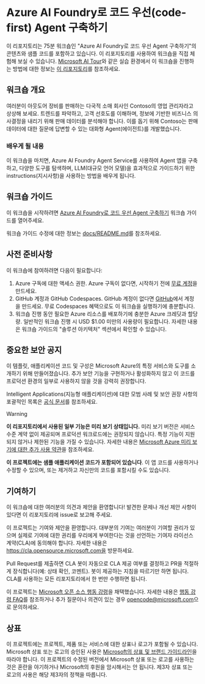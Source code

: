 # Azure AI Foundry로 코드 우선(code-first) Agent 구축하기

이 리포지토리는 75분 워크숍인 "Azure AI Foundry로 코드 우선 Agent 구축하기"의 콘텐츠와 샘플 코드를 포함하고 있습니다. 이 리포지토리를 사용하여 워크숍을 직접 체험해 보실 수 있습니다. [Microsoft AI Tour](https://aitour.microsoft.com/)와 같은 실습 환경에서 이 워크숍을 진행하는 방법에 대한 정보는 [이 리포지토리](https://github.com/microsoft/aitour-build-your-first-agent-with-azure-ai-agent-service)를 참조하세요.

## 워크숍 개요

여러분이 아웃도어 장비를 판매하는 다국적 소매 회사인 Contoso의 영업 관리자라고 상상해 보세요. 트렌드를 파악하고, 고객 선호도를 이해하며, 정보에 기반한 비즈니스 의사결정을 내리기 위해 판매 데이터를 분석해야 합니다. 이를 돕기 위해 Contoso는 판매 데이터에 대한 질문에 답변할 수 있는 대화형 Agent(에이전트)를 개발했습니다.

### 배우게 될 내용

이 워크숍을 마치면, Azure AI Foundry Agent Service를 사용하여 Agent 앱을 구축하고, 다양한 도구를 탐색하며, LLM(대규모 언어 모델)을 효과적으로 가이드하기 위한 instructions(지시사항)을 사용하는 방법을 배우게 됩니다.

## 워크숍 가이드

이 워크숍을 시작하려면 [Azure AI Foundry로 코드 우선 Agent 구축하기](https://aka.ms/agent-service-workshop-docs) 워크숍 가이드를 열어주세요.

워크숍 가이드 수정에 대한 정보는 [docs/README.md](docs/README.md)를 참조하세요.

## 사전 준비사항

이 워크숍에 참여하려면 다음이 필요합니다:

1. Azure 구독에 대한 액세스 권한. Azure 구독이 없다면, 시작하기 전에 [무료 계정](https://azure.microsoft.com/free/)을 만드세요.
1. GitHub 계정과 GitHub Codespaces. GitHub 계정이 없다면 [GitHub](https://github.com/join)에서 계정을 만드세요. 무료 Codespaces 혜택으로도 이 워크숍을 실행하기에 충분합니다.
1. 워크숍 진행 동안 필요한 Azure 리소스를 배포하기에 충분한 Azure 크레딧과 할당량. 일반적인 워크숍 진행 시 USD $1.00 미만의 사용량이 필요합니다. 자세한 내용은 워크숍 가이드의 "솔루션 아키텍처" 섹션에서 확인할 수 있습니다.

## 중요한 보안 공지

이 템플릿, 애플리케이션 코드 및 구성은 Microsoft Azure의 특정 서비스와 도구를 소개하기 위해 만들어졌습니다. 추가 보안 기능을 구현하거나 활성화하지 않고 이 코드를 프로덕션 환경의 일부로 사용하지 않을 것을 강력히 권장합니다.

Intelligent Applications(지능형 애플리케이션)에 대한 모범 사례 및 보안 권장 사항의 포괄적인 목록은 [공식 문서](https://learn.microsoft.com/azure/developer/ai/get-started-securing-your-ai-app)를 참조하세요.

> [!WARNING]
>
> **이 리포지토리에서 사용된 일부 기능은 미리 보기 상태입니다.** 미리 보기 버전은 서비스 수준 계약 없이 제공되며 프로덕션 워크로드에는 권장되지 않습니다. 특정 기능이 지원되지 않거나 제한된 기능을 가질 수 있습니다. 자세한 내용은 [Microsoft Azure 미리 보기에 대한 추가 사용 약관](https://azure.microsoft.com/en-us/support/legal/preview-supplemental-terms/)을 참조하세요.

**이 프로젝트에는 샘플 애플리케이션 코드가 포함되어 있습니다**. 이 앱 코드를 사용하거나 수정할 수 있으며, 또는 제거하고 자신만의 코드를 포함시킬 수도 있습니다.

## 기여하기

이 워크숍에 대한 여러분의 의견과 제안을 환영합니다! 발견한 문제나 개선 제안 사항이 있다면 이 리포지토리에 issue로 보고해 주세요.

이 프로젝트는 기여와 제안을 환영합니다. 대부분의 기여는 여러분이 기여할 권리가 있으며 실제로 기여에 대한 권리를 우리에게 부여한다는 것을 선언하는 기여자 라이선스 계약(CLA)에 동의해야 합니다. 자세한 내용은 https://cla.opensource.microsoft.com을 방문하세요.

Pull Request를 제출하면 CLA 봇이 자동으로 CLA 제공 여부를 결정하고 PR을 적절하게 장식합니다(예: 상태 확인, 코멘트). 봇이 제공하는 지침을 따르기만 하면 됩니다. CLA를 사용하는 모든 리포지토리에서 한 번만 수행하면 됩니다.

이 프로젝트는 [Microsoft 오픈 소스 행동 강령](https://opensource.microsoft.com/codeofconduct/)을 채택했습니다.
자세한 내용은 [행동 강령 FAQ](https://opensource.microsoft.com/codeofconduct/faq/)를 참조하거나
추가 질문이나 의견이 있는 경우 [opencode@microsoft.com](mailto:opencode@microsoft.com)으로 문의하세요.

## 상표

이 프로젝트에는 프로젝트, 제품 또는 서비스에 대한 상표나 로고가 포함될 수 있습니다. Microsoft 상표 또는 로고의 승인된 사용은
[Microsoft의 상표 및 브랜드 가이드라인](https://www.microsoft.com/en-us/legal/intellectualproperty/trademarks/usage/general)을 따라야 합니다.
이 프로젝트의 수정된 버전에서 Microsoft 상표 또는 로고를 사용하는 것은 혼란을 야기하거나 Microsoft의 후원을 암시해서는 안 됩니다.
제3자 상표 또는 로고의 사용은 해당 제3자의 정책을 따릅니다.
